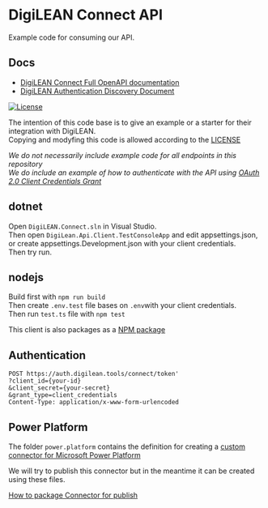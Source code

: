 # DigiLEAN Connect API

Example code for consuming our API.

## Docs

- [DigiLEAN Connect Full OpenAPI documentation](https://connect.digilean.tools/swagger/index.html)  
- [DigiLEAN Authentication Discovery Document](https://auth.digilean.tools/.well-known/openid-configuration)


[![License](https://img.shields.io/badge/License-BSD_3--Clause-blue.svg)](https://opensource.org/licenses/BSD-3-Clause)

The intention of this code base is to give an example or a starter for their integration with DigiLEAN.  
Copying and modyfing this code is allowed according to the [LICENSE](LICENSE)

*We do not necessarily include example code for all endpoints in this repository*  
*We do include an example of how to authenticate with the API using [OAuth 2.0 Client Credentials Grant](https://datatracker.ietf.org/doc/html/rfc6749#section-4.4)*

## dotnet

Open `DigiLEAN.Connect.sln` in Visual Studio.  
Then open `DigiLean.Api.Client.TestConsoleApp` and edit appsettings.json, or create appsettings.Development.json with your client credentials.  
Then try run.

## nodejs

Build first with `npm run build`  
Then create `.env.test` file bases on `.env`with your client credentials.  
Then run `test.ts` file with `npm test`

This client is also packages as a [NPM package](https://www.npmjs.com/package/@digilean/connect)

## Authentication

```http
POST https://auth.digilean.tools/connect/token'
?client_id={your-id}
&client_secret={your-secret}
&grant_type=client_credentials
Content-Type: application/x-www-form-urlencoded
```

## Power Platform

The folder `power.platform` contains the definition for creating a [custom connector for Microsoft Power Platform](https://learn.microsoft.com/en-us/connectors/custom-connectors/) 

We will try to publish this connector but in the meantime it can be created using these files.

[How to package Connector for publish](https://learn.microsoft.com/en-us/connectors/custom-connectors/certification-submission#package-your-custom-connector-and-submit-for-certification)